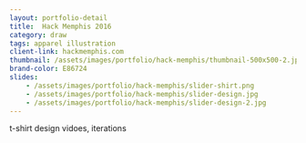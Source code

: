 ```yaml
---
layout: portfolio-detail
title:  Hack Memphis 2016
category: draw
tags: apparel illustration
client-link: hackmemphis.com
thumbnail: /assets/images/portfolio/hack-memphis/thumbnail-500x500-2.jpg
brand-color: E86724
slides:
    - /assets/images/portfolio/hack-memphis/slider-shirt.png
    - /assets/images/portfolio/hack-memphis/slider-design.jpg
    - /assets/images/portfolio/hack-memphis/slider-design-2.jpg
---
```


t-shirt design
vidoes, iterations

